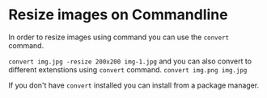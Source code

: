 # Resize images on Commandline

In order to resize images using command you can use the `convert` command. 

`convert img.jpg -resize 200x200 img-1.jpg` 
and you can also convert to different extenstions using `convert` command. 
`convert img.png img.jpg`

If you don't have `convert` installed you can install from a package manager.